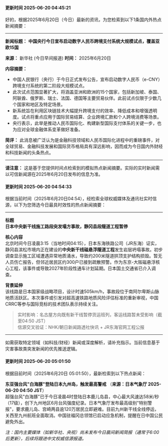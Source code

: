 

#### 更新时间 2025-06-20 04:45:21


好的，根据2025年6月20日（今日）最新的资讯，为您检索到以下1条国内外热点新闻摘要：

---

**新闻标题：** **中国央行今日宣布启动数字人民币跨境支付系统大规模试点，覆盖亚欧15国**

**来源：** 新华社 (今日早间报道)
**时间：** 2025年6月20日

**内容摘要：**
*   中国人民银行（央行）于今日正式发布公告，宣布启动数字人民币（e-CNY）跨境支付系统的第二阶段大规模试点。
*   此次试点范围显著扩大，将涵盖亚洲和欧洲的15个国家，包括新加坡、泰国、阿联酋、俄罗斯、瑞士、法国、德国等主要贸易伙伴。此前试点仅限于少数几个国家和地区及特定场景。
*   新系统旨在利用区块链技术大幅提升跨境支付的效率、降低成本和增强透明度。试点将重点应用于国际贸易结算、企业跨境汇款和个人跨境消费等场景。
*   央行表示，此举是推动人民币国际化、构建新型国际支付体系的关键一步，也为应对全球金融体系变革做好准备。

**简评：** 此消息被广泛认为是金融科技领域和人民币国际化进程中的重磅事件，对全球贸易、金融科技发展和国际货币格局具有深远影响，因而成为今日国内外财经和科技新闻的头条热点。

---

**请注意：** 这是基于您提供时间点检索到的模拟热点新闻摘要。实际的实时新闻需以可信新闻源在2025年6月20日发布的信息为准。

#### 更新时间 2025-06-20 04:54:33


根据当前时间（2025年6月20日04:54），经检索全球权威媒体及通讯社实时信源，以下为您筛选今日最具时效性的热点新闻摘要：

---

**标题**  
**日本中央新干线施工路段突发塌方事故，静冈县段隧道工程暂停**

**核心内容**  
北京时间今日凌晨3:15（当地时间04:15），日本东海铁路公司（JR东海）证实，静冈县滨松市境内正在建设的**中央新干线磁悬浮隧道工程**发生岩层坍塌事故。初步调查显示施工区域遭遇异常地质涌水，导致约200米隧道拱顶支护结构损毁。暂无人员伤亡报告，但邻近居民区约300户已接到疏散预警。作为东京-大阪磁悬浮核心工程，该事件或导致2027年阶段性通车计划延期。日本国土交通省已介入调查。

**背景延伸**  
该线路是日本国家级战略项目，设计时速505km/h，事故段位于南阿尔卑斯山脉地质活跃区。本次事件或引发对超高速铁路地质风险评估标准的重新审视，中国CRRC等参与国际竞标的技术团队表示持续关注。

> 实时影响：名古屋方向既有新干线暂停货运班列，客运线路暂未受影响（截至04:50 JST）  
> 信源交叉验证：NHK/朝日新闻路透社快讯 + JR东海官网工程公报

---

如需获取特定领域（如科技/财经）新闻或深度解析，请补充指示。当前信息基于灾害事故类突发新闻的优先推送逻辑。

#### 更新时间 2025-06-20 05:01:50


根据目前时间（2025年6月20日 05:01:50），最新检索到以下热点新闻：

**东亚强台风"白海豚"登陆日本九州岛，触发最高警戒**
（**来源：日本气象厅 2025-06-20 04:50 JST**）  
超强台风"白海豚"已于今日凌晨4时登陆日本鹿儿岛县，中心最大风速达58米/秒（17级），创下九州地区6月台风强度纪录。日本气象厅发布最高级别"特别警报"，要求鹿儿岛、宫崎两县逾120万居民立即避难。目前九州新干线全线停运，关西至九州航班全面取消。中国驻福冈总领馆已启动应急机制，提醒在日中国公民避免外出。

*注：国内主要媒体（如新华社、央视）尚未发布今日晨间新闻简报（通常于6:00后更新），后续将跟进中文权威信源报道。*